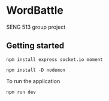 # WordBattle
SENG 513 group project

## Getting started 

```
npm install express socket.io moment
```

```
npm install -D nodemon
```

To run the application

```
npm run dev
```


